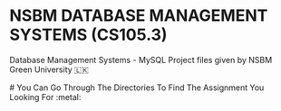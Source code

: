 # NSBM DATABASE MANAGEMENT SYSTEMS (CS105.3)
Database Management Systems - MySQL Project files given by NSBM Green University 🇱🇰
<div>
# You Can Go Through The Directories To Find The Assignment You Looking For :metal:
</div>
